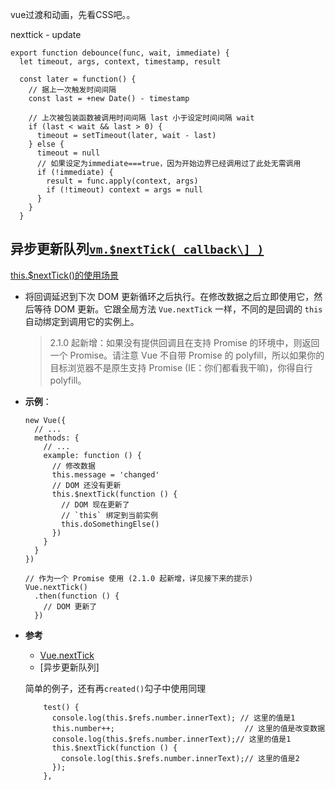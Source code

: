 vue过渡和动画，先看CSS吧。。



nexttick - update

```
export function debounce(func, wait, immediate) {
  let timeout, args, context, timestamp, result

  const later = function() {
    // 据上一次触发时间间隔
    const last = +new Date() - timestamp

    // 上次被包装函数被调用时间间隔 last 小于设定时间间隔 wait
    if (last < wait && last > 0) {
      timeout = setTimeout(later, wait - last)
    } else {
      timeout = null
      // 如果设定为immediate===true，因为开始边界已经调用过了此处无需调用
      if (!immediate) {
        result = func.apply(context, args)
        if (!timeout) context = args = null
      }
    }
  }
```





## 异步更新队列[`vm.$nextTick( callback\] )`](https://v2.cn.vuejs.org/v2/api/#vm-nextTick) 

[this.$nextTick()的使用场景](https://blog.csdn.net/qq_24147051/article/details/105774852)

- 将回调延迟到下次 DOM 更新循环之后执行。在修改数据之后立即使用它，然后等待 DOM 更新。它跟全局方法 `Vue.nextTick` 一样，不同的是回调的 `this` 自动绑定到调用它的实例上。

  > 2.1.0 起新增：如果没有提供回调且在支持 Promise 的环境中，则返回一个 Promise。请注意 Vue 不自带 Promise 的 polyfill，所以如果你的目标浏览器不是原生支持 Promise (IE：你们都看我干嘛)，你得自行 polyfill。

- **示例**：

  ```
  new Vue({
    // ...
    methods: {
      // ...
      example: function () {
        // 修改数据
        this.message = 'changed'
        // DOM 还没有更新
        this.$nextTick(function () {
          // DOM 现在更新了
          // `this` 绑定到当前实例
          this.doSomethingElse()
        })
      }
    }
  })
  
  // 作为一个 Promise 使用 (2.1.0 起新增，详见接下来的提示)
  Vue.nextTick()
    .then(function () {
      // DOM 更新了
    })
  ```

- **参考**

  - [Vue.nextTick](https://v2.cn.vuejs.org/v2/api/#Vue-nextTick)
  - [异步更新队列]

  简单的例子，还有再`created()`勾子中使用同理

  ```
      test() {
        console.log(this.$refs.number.innerText); // 这里的值是1
        this.number++;                             // 这里的值是改变数据
        console.log(this.$refs.number.innerText);// 这里的值是1
        this.$nextTick(function () {
          console.log(this.$refs.number.innerText);// 这里的值是2
        });
      },
  ```

  
